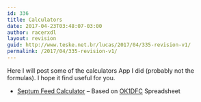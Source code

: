 ```yaml
---
id: 336
title: Calculators
date: 2017-04-23T03:48:07-03:00
author: racerxdl
layout: revision
guid: http://www.teske.net.br/lucas/2017/04/335-revision-v1/
permalink: /2017/04/335-revision-v1/
---
```

Here I will post some of the calculators App I did (probably not the formulas). I hope it find useful for you.

  * [Septum Feed Calculator](https://www.teske.net.br/lucas/septum/) &#8211; Based on [OK1DFC](http://www.ok1dfc.com/eme/emeweb.htm) Spreadsheet
